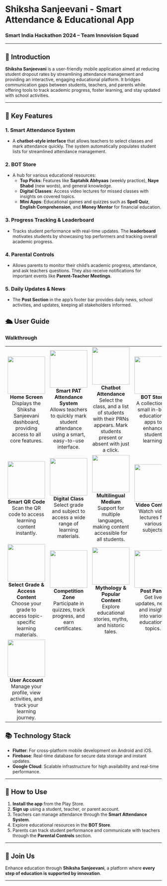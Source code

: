 # **Shiksha Sanjeevani - Smart Attendance & Educational App**
### Smart India Hackathon 2024 – Team Innovision Squad

---

## 📝 **Introduction**

**Shiksha Sanjeevani** is a user-friendly mobile application aimed at reducing student dropout rates by streamlining attendance management and providing an interactive, engaging educational platform. It bridges communication gaps between students, teachers, and parents while offering tools to track academic progress, foster learning, and stay updated with school activities.

---

## 🚀 **Key Features**

### 1. **Smart Attendance System**
- A **chatbot-style interface** that allows teachers to select classes and mark attendance quickly. The system automatically populates student lists for streamlined attendance management.

### 2. **BOT Store**
- A hub for various educational resources:
  - **Top Picks**: Features like **Saptahik Abhyaas** (weekly practice), **Naye Shabd** (new words), and general knowledge.
  - **Digital Classes**: Access video lectures for missed classes with insights on covered topics.
  - **Mini Apps**: Educational games and quizzes such as **Spell Quiz**, **English Comprehension**, and **Money Mentor** for financial education.

### 3. **Progress Tracking & Leaderboard**
- Tracks student performance with real-time updates. The **leaderboard** motivates students by showcasing top performers and tracking overall academic progress.

### 4. **Parental Controls**
- Allows parents to monitor their child’s academic progress, attendance, and ask teachers questions. They also receive notifications for important events like **Parent-Teacher Meetings**.

### 5. **Daily Updates & News**
- The **Post Section** in the app’s footer bar provides daily news, school activities, and updates, keeping all stakeholders informed.

## 🛳 User Guide

### Walkthrough

<table style="width: 100%;">
  <tr>
    <td align="center" width="25%">
      <img src="https://i.ibb.co/4fp3btX/sign-up.jpg" width="120"/><br>
      <b>Home Screen</b><br>
      Displays the Shiksha Sanjeevani dashboard, providing access to all core features.
    </td>
    <td align="center" width="25%">
      <img src="https://i.ibb.co/PNd1FKp/2.jpg" width="120"/><br>
      <b>Smart PAT Attendance System</b><br>
      Allows teachers to quickly mark student attendance using a smart, easy-to-use interface.
    </td>
    <td align="center" width="25%">
      <img src="https://i.ibb.co/PWP8NWd/sign-in-2.jpg" width="120"/><br>
      <b>Chatbot Attendance</b><br>
      Select the class, and a list of students with their PRNs appears. Mark students present or absent with just a click.
    </td>
    <td align="center" width="25%">
      <img src="https://i.ibb.co/mt5XxXh/4.jpg" width="120"/><br>
      <b>BOT Store</b><br>
      A collection of small in-built educational apps to enhance student learning.
    </td>
  </tr>
  <tr>
    <td align="center" width="25%">
      <img src="https://i.ibb.co/F618Q93/sign-in-4.jpg" width="120"/><br>
      <b>Smart QR Code</b><br>
      Scan the QR code to access learning content instantly.
    </td>
    <td align="center" width="25%">
      <img src="https://i.ibb.co/PgLVtKk/sign-in.jpg" width="120"/><br>
      <b>Digital Class</b><br>
      Select grade and subject to access a wide range of learning materials.
    </td>
    <td align="center" width="25%">
      <img src="https://i.ibb.co/sqYjhK6/sign-in-1.jpg" width="120"/><br>
      <b>Multilingual Medium</b><br>
      Support for multiple languages, making content accessible for all students.
    </td>
    <td align="center" width="25%">
      <img src="https://i.ibb.co/5RfWgMc/sign-in-2.jpg" width="120"/><br>
      <b>Video Content</b><br>
      Watch video lectures for various subjects.
    </td>
  </tr>
  <tr>
    <td align="center" width="25%">
      <img src="https://i.ibb.co/jvS8Bm6/sign-in-3.jpg" width="120"/><br>
      <b>Select Grade & Access Content</b><br>
      Choose your grade to access topic-specific learning materials.
    </td>
    <td align="center" width="25%">
      <img src="https://i.ibb.co/x23FYFP/sign-in-4.jpg" width="120"/><br>
      <b>Competition Zone</b><br>
      Participate in quizzes, track progress, and earn certificates.
    </td>
    <td align="center" width="25%">
      <img src="https://i.ibb.co/9HFNX25/sign-in-5.jpg" width="120"/><br>
      <b>Mythology & Popular Content</b><br>
      Explore educational stories, myths, and historic tales.
    </td>
    <td align="center" width="25%">
      <img src="https://i.ibb.co/B3r7wk2/sign-in-6.jpg" width="120"/><br>
      <b>Post Panel</b><br>
      Get live updates, news, and insights into various educational topics.
    </td>
  </tr>
  <tr>
    <td align="center" width="25%">
      <img src="https://i.ibb.co/j4SfNkX/6.png" width="120"/><br>
      <b>User Account</b><br>
      Manage your profile, view activities, and track your learning journey.
    </td>
    <td colspan="3"></td>
  </tr>
</table>


## 📚 **Technology Stack**

- **Flutter**: For cross-platform mobile development on Android and iOS.
- **Firebase**: Real-time database for secure data storage and instant updates.
- **Google Cloud**: Scalable infrastructure for high availability and real-time performance.

---

## 🔄 **How to Use**

1. **Install the app** from the Play Store.
2. **Sign up** using a student, teacher, or parent account.
3. Teachers can manage attendance through the **Smart Attendance System**.
4. Explore educational resources in the **BOT Store**.
5. Parents can track student performance and communicate with teachers through the **Parental Controls** section.

---

## 🌟 **Join Us**

Enhance education through **Shiksha Sanjeevani**, a platform where **every step of education is supported by innovation**.

---

